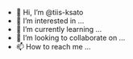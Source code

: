 - 👋 Hi, I’m @tiis-ksato
- 👀 I’m interested in ...
- 🌱 I’m currently learning ...
- 💞️ I’m looking to collaborate on ...
- 📫 How to reach me ...

<!---
tiis-ksato/tiis-ksato is a ✨ special ✨ repository because its `README.md` (this file) appears on your GitHub profile.
You can click the Preview link to take a look at your changes.
--->
